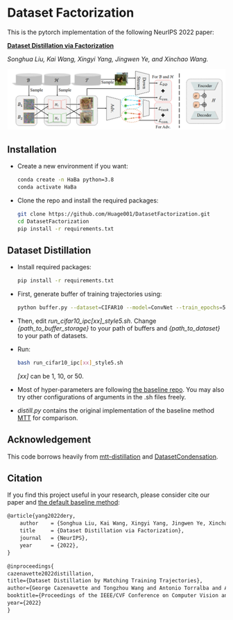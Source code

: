 # Dataset Factorization

This is the pytorch implementation of the following NeurIPS 2022 paper:

**[Dataset Distillation via Factorization](https://arxiv.org/abs/2210.16774)**

*Songhua Liu, Kai Wang, Xingyi Yang, Jingwen Ye, and Xinchao Wang.*

<img src="https://github.com/Huage001/DatasetFactorization/blob/main/teaser.png" width="1024px"/>

## Installation

* Create a new environment if you want:

  ```bash
  conda create -n HaBa python=3.8
  conda activate HaBa
  ```

* Clone the repo and install the required packages:

    ```bash
    git clone https://github.com/Huage001/DatasetFactorization.git
    cd DatasetFactorization
    pip install -r requirements.txt
    ```

## Dataset Distillation

* Install required packages:

  ```bash
  pip install -r requirements.txt
  ```

* First, generate buffer of training trajectories using:

  ```bash
  python buffer.py --dataset=CIFAR10 --model=ConvNet --train_epochs=50 --num_experts=100 --zca --buffer_path={path_to_buffer_storage} --data_path={path_to_dataset}
  ```

* Then, edit *run_cifar10_ipc[xx]_style5.sh*. Change *{path_to_buffer_storage}*  to your path of buffers and *{path_to_dataset}* to your path of datasets.

* Run:

  ```bash
  bash run_cifar10_ipc[xx]_style5.sh
  ```

  *[xx]* can be 1, 10, or 50.

* Most of hyper-parameters are following [the baseline repo](https://github.com/GeorgeCazenavette/mtt-distillation). You may also try other configurations of arguments in the .sh files freely.

* *distill.py* contains the original implementation of the baseline method [MTT](https://github.com/GeorgeCazenavette/mtt-distillation) for comparison.

## Acknowledgement

This code borrows heavily from [mtt-distillation](https://github.com/GeorgeCazenavette/mtt-distillation) and [DatasetCondensation](https://github.com/VICO-UoE/DatasetCondensation).

## Citation

If you find this project useful in your research, please consider cite our paper and [the default baseline method](https://arxiv.org/abs/2203.11932):

```latex
@article{yang2022dery,
    author    = {Songhua Liu, Kai Wang, Xingyi Yang, Jingwen Ye, Xinchao Wang},
    title     = {Dataset Distillation via Factorization},
    journal   = {NeurIPS},
    year      = {2022},
}
```

```latex
@inproceedings{
cazenavette2022distillation,
title={Dataset Distillation by Matching Training Trajectories},
author={George Cazenavette and Tongzhou Wang and Antonio Torralba and Alexei A. Efros and Jun-Yan Zhu},
booktitle={Proceedings of the IEEE/CVF Conference on Computer Vision and Pattern Recognition},
year={2022}
}
```

